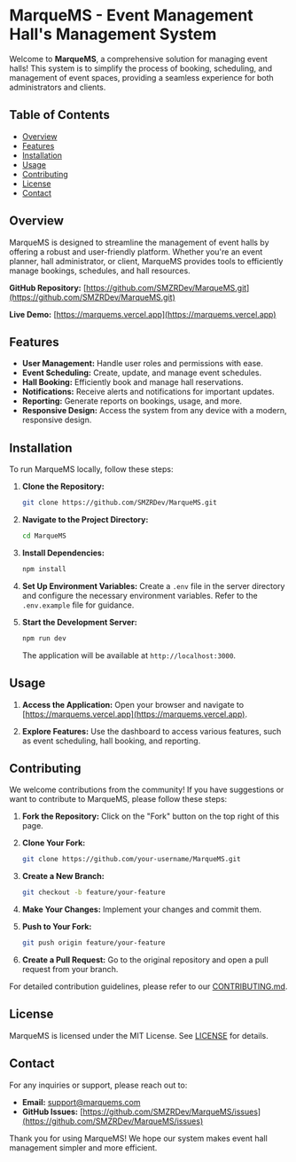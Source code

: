# MarqueMS - Event Management Hall's Management System

Welcome to **MarqueMS**, a comprehensive solution for managing event halls! This system is to simplify the process of booking, scheduling, and management of event spaces, providing a seamless experience for both administrators and clients.

## Table of Contents

- [Overview](#overview)
- [Features](#features)
- [Installation](#installation)
- [Usage](#usage)
- [Contributing](#contributing)
- [License](#license)
- [Contact](#contact)

## Overview

MarqueMS is designed to streamline the management of event halls by offering a robust and user-friendly platform. Whether you're an event planner, hall administrator, or client, MarqueMS provides tools to efficiently manage bookings, schedules, and hall resources.

**GitHub Repository:** [https://github.com/SMZRDev/MarqueMS.git](https://github.com/SMZRDev/MarqueMS.git)

**Live Demo:** [https://marquems.vercel.app](https://marquems.vercel.app)

## Features

- **User Management:** Handle user roles and permissions with ease.
- **Event Scheduling:** Create, update, and manage event schedules.
- **Hall Booking:** Efficiently book and manage hall reservations.
- **Notifications:** Receive alerts and notifications for important updates.
- **Reporting:** Generate reports on bookings, usage, and more.
- **Responsive Design:** Access the system from any device with a modern, responsive design.

## Installation

To run MarqueMS locally, follow these steps:

1. **Clone the Repository:**
   ```bash
   git clone https://github.com/SMZRDev/MarqueMS.git
   ```
2. **Navigate to the Project Directory:**
   ```bash
   cd MarqueMS
   ```
3. **Install Dependencies:**

   ```bash
   npm install
   ```

4. **Set Up Environment Variables:**
   Create a `.env` file in the server directory and configure the necessary environment variables. Refer to the `.env.example` file for guidance.

5. **Start the Development Server:**

   ```bash
   npm run dev
   ```

   The application will be available at `http://localhost:3000`.

## Usage

1. **Access the Application:**
   Open your browser and navigate to [https://marquems.vercel.app](https://marquems.vercel.app).

2. **Explore Features:**
   Use the dashboard to access various features, such as event scheduling, hall booking, and reporting.

## Contributing

We welcome contributions from the community! If you have suggestions or want to contribute to MarqueMS, please follow these steps:

1. **Fork the Repository:**
   Click on the "Fork" button on the top right of this page.

2. **Clone Your Fork:**

   ```bash
   git clone https://github.com/your-username/MarqueMS.git
   ```

3. **Create a New Branch:**

   ```bash
   git checkout -b feature/your-feature
   ```

4. **Make Your Changes:**
   Implement your changes and commit them.

5. **Push to Your Fork:**

   ```bash
   git push origin feature/your-feature
   ```

6. **Create a Pull Request:**
   Go to the original repository and open a pull request from your branch.

For detailed contribution guidelines, please refer to our [CONTRIBUTING.md](CONTRIBUTING.md).

## License

MarqueMS is licensed under the MIT License. See [LICENSE](LICENSE) for details.

## Contact

For any inquiries or support, please reach out to:

- **Email:** support@marquems.com
- **GitHub Issues:** [https://github.com/SMZRDev/MarqueMS/issues](https://github.com/SMZRDev/MarqueMS/issues)

Thank you for using MarqueMS! We hope our system makes event hall management simpler and more efficient.
